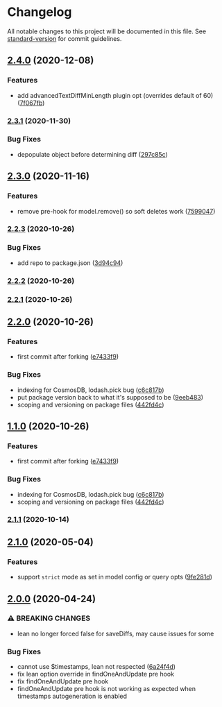 # Changelog

All notable changes to this project will be documented in this file. See [standard-version](https://github.com/conventional-changelog/standard-version) for commit guidelines.

## [2.4.0](https://github.com/bc443e/mongoose-diff-history/compare/v2.3.1...v2.4.0) (2020-12-08)

### Features

-   add advancedTextDiffMinLength plugin opt (overrides default of 60) ([7f067fb](https://github.com/bc443e/mongoose-diff-history/commit/7f067fb652454ba537879d908857fd83d6919342))

### [2.3.1](https://github.com/bc443e/mongoose-diff-history/compare/v2.3.0...v2.3.1) (2020-11-30)

### Bug Fixes

-   depopulate object before determining diff ([297c85c](https://github.com/bc443e/mongoose-diff-history/commit/297c85c4cbd079d2da6730229b339c989e5b55fa))

## [2.3.0](https://github.com/bc443e/mongoose-diff-history/compare/v2.2.3...v2.3.0) (2020-11-16)

### Features

-   remove pre-hook for model.remove() so soft deletes work ([7599047](https://github.com/bc443e/mongoose-diff-history/commit/759904761ab50cf4a96f4c9b3c38679e964629ff))

### [2.2.3](https://github.com/bc443e/mongoose-diff-history/compare/v2.2.2...v2.2.3) (2020-10-26)

### Bug Fixes

-   add repo to package.json ([3d94c94](https://github.com/bc443e/mongoose-diff-history/commit/3d94c94e03e063b5864da70517f62cfb3ac73138))

### [2.2.2](https://github.com/bc443e/mongoose-diff-history/compare/v2.2.1...v2.2.2) (2020-10-26)

### [2.2.1](https://github.com/bc443e/mongoose-diff-history/compare/v2.2.0...v2.2.1) (2020-10-26)

## [2.2.0](https://github.com/bc443e/mongoose-diff-history/compare/v2.1.0...v2.2.0) (2020-10-26)

### Features

-   first commit after forking ([e7433f9](https://github.com/bc443e/mongoose-diff-history/commit/e7433f98f29090d759e4810044c6d3226fa2a312))

### Bug Fixes

-   indexing for CosmosDB, lodash.pick bug ([c6c817b](https://github.com/bc443e/mongoose-diff-history/commit/c6c817bda777f95e807e6ce4943fe4352b58a8e5))
-   put package version back to what it's supposed to be ([9eeb483](https://github.com/bc443e/mongoose-diff-history/commit/9eeb483d0b8328309cf48b1f149d1991de07f66e))
-   scoping and versioning on package files ([442fd4c](https://github.com/bc443e/mongoose-diff-history/commit/442fd4ca52e14af49226ec1dc848475eaa6aebc9))

## [1.1.0](https://github.com/bc443e/mongoose-diff-history/compare/v2.1.0...v1.1.0) (2020-10-26)

### Features

-   first commit after forking ([e7433f9](https://github.com/bc443e/mongoose-diff-history/commit/e7433f98f29090d759e4810044c6d3226fa2a312))

### Bug Fixes

-   indexing for CosmosDB, lodash.pick bug ([c6c817b](https://github.com/bc443e/mongoose-diff-history/commit/c6c817bda777f95e807e6ce4943fe4352b58a8e5))
-   scoping and versioning on package files ([442fd4c](https://github.com/bc443e/mongoose-diff-history/commit/442fd4ca52e14af49226ec1dc848475eaa6aebc9))

### [2.1.1](https://github.com/georgejdli/mongoose-diff-history/compare/v2.1.0...v2.1.1) (2020-10-14)

## [2.1.0](https://github.com/mimani/mongoose-diff-history/compare/v2.0.0...v2.1.0) (2020-05-04)

### Features

-   support `strict` mode as set in model config or query opts ([9fe281d](https://github.com/mimani/mongoose-diff-history/commit/9fe281da56ce298a9293cebe8f7c59f8908627ec))

## [2.0.0](https://github.com/mimani/mongoose-diff-history/compare/v1.6.1...v2.0.0) (2020-04-24)

### ⚠ BREAKING CHANGES

-   lean no longer forced false for saveDiffs, may cause
    issues for some

### Bug Fixes

-   cannot use \$timestamps, lean not respected ([6a24f4d](https://github.com/mimani/mongoose-diff-history/commit/6a24f4d73c1700c1971552d25a1ad0096b8eb7b7))
-   fix lean option override in findOneAndUpdate pre hook
-   fix findOneAndUpdate pre hook
-   findOneAndUpdate pre hook is not working as expected when timestamps autogeneration is enabled
